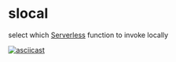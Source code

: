 # slocal

select which [Serverless](https://serverless.com/) function to invoke locally

[![asciicast](https://asciinema.org/a/SMutK7lUDkfafVZTB1XrQArLx.svg)](https://asciinema.org/a/SMutK7lUDkfafVZTB1XrQArLx)
